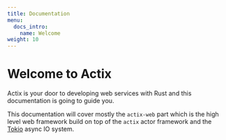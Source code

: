 ```yaml
---
title: Documentation
menu:
  docs_intro:
    name: Welcome
weight: 10
---
```


# Welcome to Actix

Actix is your door to developing web services with Rust and this documentation
is going to guide you.

This documentation will cover mostly the `actix-web` part which is the high
level web framework build on top of the `actix` actor framework and the
[Tokio](https://tokio.rs/) async IO system.

